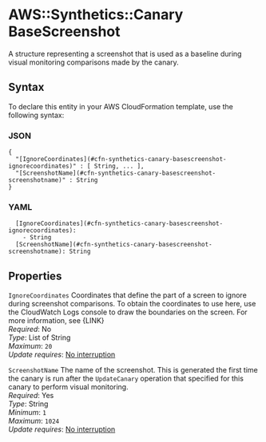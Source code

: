 # AWS::Synthetics::Canary BaseScreenshot<a name="aws-properties-synthetics-canary-basescreenshot"></a>

A structure representing a screenshot that is used as a baseline during visual monitoring comparisons made by the canary\.

## Syntax<a name="aws-properties-synthetics-canary-basescreenshot-syntax"></a>

To declare this entity in your AWS CloudFormation template, use the following syntax:

### JSON<a name="aws-properties-synthetics-canary-basescreenshot-syntax.json"></a>

```
{
  "[IgnoreCoordinates](#cfn-synthetics-canary-basescreenshot-ignorecoordinates)" : [ String, ... ],
  "[ScreenshotName](#cfn-synthetics-canary-basescreenshot-screenshotname)" : String
}
```

### YAML<a name="aws-properties-synthetics-canary-basescreenshot-syntax.yaml"></a>

```
  [IgnoreCoordinates](#cfn-synthetics-canary-basescreenshot-ignorecoordinates): 
    - String
  [ScreenshotName](#cfn-synthetics-canary-basescreenshot-screenshotname): String
```

## Properties<a name="aws-properties-synthetics-canary-basescreenshot-properties"></a>

`IgnoreCoordinates`  <a name="cfn-synthetics-canary-basescreenshot-ignorecoordinates"></a>
Coordinates that define the part of a screen to ignore during screenshot comparisons\. To obtain the coordinates to use here, use the CloudWatch Logs console to draw the boundaries on the screen\. For more information, see \{LINK\}  
*Required*: No  
*Type*: List of String  
*Maximum*: `20`  
*Update requires*: [No interruption](https://docs.aws.amazon.com/AWSCloudFormation/latest/UserGuide/using-cfn-updating-stacks-update-behaviors.html#update-no-interrupt)

`ScreenshotName`  <a name="cfn-synthetics-canary-basescreenshot-screenshotname"></a>
The name of the screenshot\. This is generated the first time the canary is run after the `UpdateCanary` operation that specified for this canary to perform visual monitoring\.  
*Required*: Yes  
*Type*: String  
*Minimum*: `1`  
*Maximum*: `1024`  
*Update requires*: [No interruption](https://docs.aws.amazon.com/AWSCloudFormation/latest/UserGuide/using-cfn-updating-stacks-update-behaviors.html#update-no-interrupt)